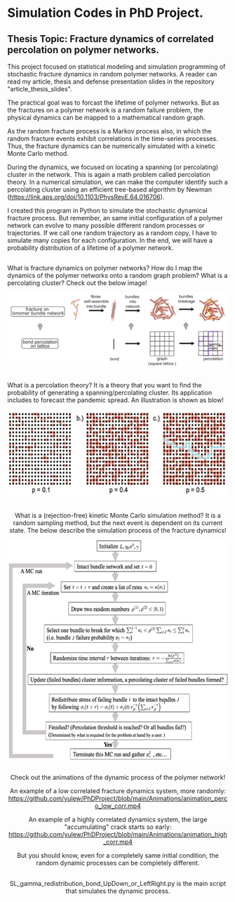 # Simulation Codes in PhD Project.
## Thesis Topic: Fracture dynamics of correlated percolation on polymer networks.

This project focused on statistical modeling and simulation programming of stochastic fracture dynamics in random polymer networks. A reader can read my article, thesis and defense presentation slides in the repository "article_thesis_slides".

The practical goal was to forcast the lifetime of polymer networks. But as the fractures on a polymer network is a random failure problem, the physical dynamics can be mapped to a mathematical random graph.


As the random fracture process is a Markov process also, in which the random fracture events exhibit correlations in the time-series processes. Thus, the fracture dynamics can be numerically simulated with a kinetic Monte Carlo method.

During the dynamics, we focused on locating a spanning (or percolating) cluster in the network. This is again a math problem called percolation theory. In a numerical simulation, we can make the computer identify such a percolating cluster using an efficient tree-based algorithm by Newman (https://link.aps.org/doi/10.1103/PhysRevE.64.016706). 

I created this program in Python to simulate the stochastic dynamical fracture process. But remember, an same initial configuration of a polymer network can evolve to many possible different random processes or trajectories. If we call one random trajectory as a random copy, I have to simulate many copies for each configuration. In the end, we will have a probability distribution of a lifetime of a polymer network.

##

What is fracture dynamics on polymer networks? How do I map the dynamics of the polymer networks onto a random graph problem? What is a percolating cluster? Check out the below image!

![image](https://github.com/yulew/PhDProject/blob/main/imgs/Maping.png)

##
What is a percolation theory? It is a theory that you want to find the probability of generating a spanning/percolating cluster. Its application includes to forecast the pandemic spread. An illustration is shown as blow!
<div align=center><img width="550" height="200" src="https://github.com/yulew/PhDProject/blob/main/imgs/percolation.png">


##
What is a (rejection-free) kinetic Monte Carlo simulation method? It is a random sampling method, but the next event is dependent on its current state. The below describe the simulation process of the fracture dynamics!
<div align=center><img width="550" height="500" src="https://github.com/yulew/PhDProject/blob/main/imgs/Monte_Carlo.png">

##
Check out the animations of the dynamic process of the polymer network!

An example of a low correlated fracture dynamics system, more randomly: https://github.com/yulew/PhDProject/blob/main/Animations/animation_perco_low_corr.mp4

An example of a highly correlated dynamics system, the large "accumulating" crack starts so early: 
https://github.com/yulew/PhDProject/blob/main/Animations/animation_high_corr.mp4

But you should know, even for a completely same initial condition, the random dynamic processes can be completely different.


##

SL_gamma_redistribution_bond_UpDown_or_LeftRight.py is the main script that simulates the dynamic process.

